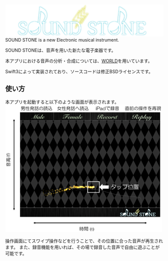 <img src=images/SOUND_STONE_ICON.png>
SOUND STONE is a new Electronic musical instrument.

SOUND STONEは、音声を用いた新たな電子楽器です。

本アプリにおける音声の分析・合成については、[WORLD](https://github.com/mmorise/World)を用いています。

Swift3によって実装されており、ソースコードは修正BSDライセンスです。

## 使い方
本アプリを起動すると以下のような画面が表示されます。
<img src=images/fig1.png width=500px>

操作画面にてスワイプ操作などを行うことで、その位置に合った音声が再生されます。
また、録音機能を用いれば、その場で録音した音声で自由に遊ぶことが可能です。
